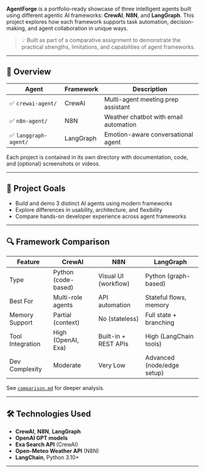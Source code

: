 **AgentForge** is a portfolio-ready showcase of three intelligent agents built using different agentic AI frameworks: **CrewAI**, **N8N**, and **LangGraph**. This project explores how each framework supports task automation, decision-making, and agent collaboration in unique ways.

> 💡 Built as part of a comparative assignment to demonstrate the practical strengths, limitations, and capabilities of agent frameworks.

---

## 🚀 Overview

| Agent | Framework | Description |
|-------|-----------|-------------|
| ✅ `crewai-agent/` | CrewAI | Multi-agent meeting prep assistant |
| ✅ `n8n-agent/`    | N8N    | Weather chatbot with email automation |
| ✅ `langgraph-agent/` | LangGraph | Emotion-aware conversational agent |

Each project is contained in its own directory with documentation, code, and (optional) screenshots or videos.

---

## 🎯 Project Goals

- Build and demo 3 distinct AI agents using modern frameworks
- Explore differences in usability, architecture, and flexibility
- Compare hands-on developer experience across agent frameworks

---

## 🔍 Framework Comparison

| Feature              | CrewAI             | N8N                   | LangGraph               |
|----------------------|--------------------|------------------------|--------------------------|
| Type                 | Python (code-based) | Visual UI (workflow)  | Python (graph-based)     |
| Best For             | Multi-role agents   | API automation         | Stateful flows, memory   |
| Memory Support       | Partial (context)   | No (stateless)         | Full state + branching   |
| Tool Integration     | High (OpenAI, Exa)  | Built-in + REST APIs   | High (LangChain tools)   |
| Dev Complexity       | Moderate            | Very Low               | Advanced (node/edge setup) |

See [`comparison.md`](./comparison.md) for deeper analysis.

---

## 🛠️ Technologies Used

- **CrewAI**, **N8N**, **LangGraph**
- **OpenAI GPT models**
- **Exa Search API** (CrewAI)
- **Open-Meteo Weather API** (N8N)
- **LangChain**, Python 3.10+

---
